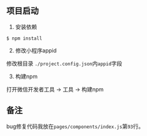 ## 项目启动

1. 安装依赖
```
$ npm install
```

2. 修改小程序appid

修改根目录 `./project.config.json`内`appid`字段

3. 构建npm

打开微信开发者工具 -> 工具 -> 构建npm

## 备注

bug修复代码我放在`pages/components/index.js`第`93`行。